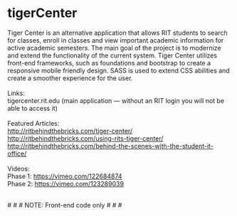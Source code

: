 # tigerCenter

Tiger Center is an alternative application that allows RIT students to search for classes, enroll in classes and view important academic information for active academic semesters. The main goal of the project is to modernize and extend the functionality of the current system. Tiger Center utilizes front-end frameworks, such as foundations and bootstrap to create a responsive mobile friendly design. SASS is used to extend CSS abilities and create a smoother experience for the user.
<br>
<br>
Links:<br>
tigercenter.rit.edu (main application — without an RIT login you will not be able to access it)
<br>
<br>
Featured Articles:<br>
http://ritbehindthebricks.com/tiger-center/ <br>
http://ritbehindthebricks.com/using-rits-tiger-center/ <br>
http://ritbehindthebricks.com/behind-the-scenes-with-the-student-it-office/ 
<br>
<br>
Videos: <br>
Phase 1: https://vimeo.com/122684874 <br>
Phase 2: https://vimeo.com/123289039 <br>
<br>

&#35;	&#35;	&#35; 	NOTE: Front-end code only   &#35;	&#35;	&#35;	<br>
